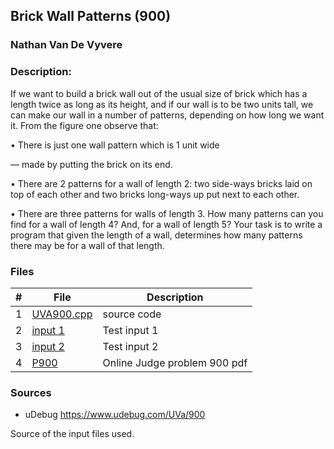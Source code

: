 ## Brick Wall Patterns (900)
### Nathan Van De Vyvere

### Description: 
If we want to build a brick wall out of the usual size
of brick which has a length twice as long as its height,
and if our wall is to be two units tall, we can make our
wall in a number of patterns, depending on how long
we want it. From the figure one observe that:

• There is just one wall pattern which is 1 unit wide

— made by putting the brick on its end.

• There are 2 patterns for a wall of length 2: two
side-ways bricks laid on top of each other and two
bricks long-ways up put next to each other.

• There are three patterns for walls of length 3.
How many patterns can you find for a wall of length 4? And, for a wall of length 5?
Your task is to write a program that given the length of a wall, determines how many patterns there
may be for a wall of that length.


### Files

|   #   | File                       | Description                                                |
| :---: | -------------------------- | ---------------------------------------------------------- |
|1|[UVA900.cpp](UVA900.cpp)|source code|
|2|[input 1](in1)|Test input 1|
|3|[input 2](in2)|Test input 2|
|4|[P900](900.pdf)|Online Judge problem 900 pdf|

### Sources

- uDebug https://www.udebug.com/UVa/900

Source of the input files used.
